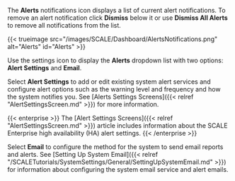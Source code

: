&NewLine;

The **Alerts** <span class="material-icons">notifications</span> icon displays a list of current alert notifications.
To remove an alert notification click **Dismiss** below it or use **Dismiss All Alerts** to remove all notifications from the list.

{{< trueimage src="/images/SCALE/Dashboard/AlertsNotifications.png" alt="Alerts" id="Alerts" >}}

Use the <span class="material-icons">settings</span> icon to display the **Alerts** dropdown list with two options: **Alert Settings** and **Email**.

Select **Alert Settings** to add or edit existing system alert services and configure alert options such as the warning level and frequency and how the system notifies you.
See [Alerts Settings Screens]({{< relref "AlertSettingsScreen.md" >}}) for more information.

{{< enterprise >}}
The [Alert Settings Screens]({{< relref "AlertSettingsScreen.md" >}}) article includes information about the SCALE Enterprise high availability (HA) alert settings.
{{< /enterprise >}}

Select **Email** to configure the method for the system to send email reports and alerts.
See [Setting Up System Email]({{< relref "/SCALETutorials/SystemSettings/General/SettingUpSystemEmail.md" >}}) for information about configuring the system email service and alert emails.
